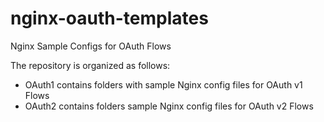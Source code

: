 nginx-oauth-templates
=====================

Nginx Sample Configs for OAuth Flows

The repository is organized as follows:

- OAuth1 contains folders with sample Nginx config files for OAuth v1 Flows
- OAuth2 contains folders sample Nginx config files for OAuth v2 Flows
